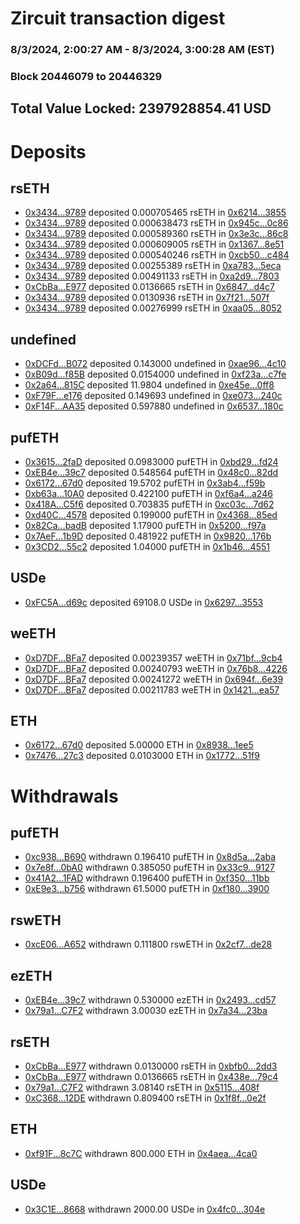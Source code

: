 # Zircuit transaction digest
### 8/3/2024, 2:00:27 AM - 8/3/2024, 3:00:28 AM (EST)
### Block 20446079 to 20446329

## Total Value Locked: 2397928854.41 USD

# Deposits
## rsETH
- [0x3434...9789](https://etherscan.io/address/0x34349c5569e7B846c3558961552D2202760A9789) deposited 0.000705465 rsETH in [0x6214...3855](https://etherscan.io/tx/0x34349c5569e7B846c3558961552D2202760A9789)
- [0x3434...9789](https://etherscan.io/address/0x34349c5569e7B846c3558961552D2202760A9789) deposited 0.000638473 rsETH in [0x945c...0c86](https://etherscan.io/tx/0x34349c5569e7B846c3558961552D2202760A9789)
- [0x3434...9789](https://etherscan.io/address/0x34349c5569e7B846c3558961552D2202760A9789) deposited 0.000589360 rsETH in [0x3e3c...86c8](https://etherscan.io/tx/0x34349c5569e7B846c3558961552D2202760A9789)
- [0x3434...9789](https://etherscan.io/address/0x34349c5569e7B846c3558961552D2202760A9789) deposited 0.000609005 rsETH in [0x1367...8e51](https://etherscan.io/tx/0x34349c5569e7B846c3558961552D2202760A9789)
- [0x3434...9789](https://etherscan.io/address/0x34349c5569e7B846c3558961552D2202760A9789) deposited 0.000540246 rsETH in [0xcb50...c484](https://etherscan.io/tx/0x34349c5569e7B846c3558961552D2202760A9789)
- [0x3434...9789](https://etherscan.io/address/0x34349c5569e7B846c3558961552D2202760A9789) deposited 0.00255389 rsETH in [0xa783...5eca](https://etherscan.io/tx/0x34349c5569e7B846c3558961552D2202760A9789)
- [0x3434...9789](https://etherscan.io/address/0x34349c5569e7B846c3558961552D2202760A9789) deposited 0.00491133 rsETH in [0xa2d9...7803](https://etherscan.io/tx/0x34349c5569e7B846c3558961552D2202760A9789)
- [0xCbBa...E977](https://etherscan.io/address/0xCbBa50E693269F29B30807D1211426b66f7DE977) deposited 0.0136665 rsETH in [0x6847...d4c7](https://etherscan.io/tx/0xCbBa50E693269F29B30807D1211426b66f7DE977)
- [0x3434...9789](https://etherscan.io/address/0x34349c5569e7B846c3558961552D2202760A9789) deposited 0.0130936 rsETH in [0x7f21...507f](https://etherscan.io/tx/0x34349c5569e7B846c3558961552D2202760A9789)
- [0x3434...9789](https://etherscan.io/address/0x34349c5569e7B846c3558961552D2202760A9789) deposited 0.00276999 rsETH in [0xaa05...8052](https://etherscan.io/tx/0x34349c5569e7B846c3558961552D2202760A9789)
## undefined
- [0xDCFd...B072](https://etherscan.io/address/0xDCFdfc764747562843DAFE1eD5994483CBc1B072) deposited 0.143000 undefined in [0xae96...4c10](https://etherscan.io/tx/0xDCFdfc764747562843DAFE1eD5994483CBc1B072)
- [0xB09d...f85B](https://etherscan.io/address/0xB09dfB0ADAB2E3b55b6b103d1C6Ef96aF5aff85B) deposited 0.0154000 undefined in [0xf23a...c7fe](https://etherscan.io/tx/0xB09dfB0ADAB2E3b55b6b103d1C6Ef96aF5aff85B)
- [0x2a64...815C](https://etherscan.io/address/0x2a64efF11BAAd80130c0716893D295fB55cB815C) deposited 11.9804 undefined in [0xe45e...0ff8](https://etherscan.io/tx/0x2a64efF11BAAd80130c0716893D295fB55cB815C)
- [0xF79F...e176](https://etherscan.io/address/0xF79FB3aBe705a88Ba9d544d3235B7d85695Ce176) deposited 0.149693 undefined in [0xe073...240c](https://etherscan.io/tx/0xF79FB3aBe705a88Ba9d544d3235B7d85695Ce176)
- [0xF14F...AA35](https://etherscan.io/address/0xF14F06bc7665c8DC9FadCa7f447670cee7aDAA35) deposited 0.597880 undefined in [0x6537...180c](https://etherscan.io/tx/0xF14F06bc7665c8DC9FadCa7f447670cee7aDAA35)
## pufETH
- [0x3615...2faD](https://etherscan.io/address/0x3615e640547e2BDEEBa960D68D7824d631182faD) deposited 0.0983000 pufETH in [0xbd29...fd24](https://etherscan.io/tx/0x3615e640547e2BDEEBa960D68D7824d631182faD)
- [0xEB4e...39c7](https://etherscan.io/address/0xEB4eeC4e1946F0Ef984B09c594aF08668b7239c7) deposited 0.548564 pufETH in [0x48c0...82dd](https://etherscan.io/tx/0xEB4eeC4e1946F0Ef984B09c594aF08668b7239c7)
- [0x6172...67d0](https://etherscan.io/address/0x6172EeA0b05cD39414968D204F4d6D44984b67d0) deposited 19.5702 pufETH in [0x3ab4...f59b](https://etherscan.io/tx/0x6172EeA0b05cD39414968D204F4d6D44984b67d0)
- [0xb63a...10A0](https://etherscan.io/address/0xb63a662D592a24B53D4dC17254134358799110A0) deposited 0.422100 pufETH in [0xf6a4...a246](https://etherscan.io/tx/0xb63a662D592a24B53D4dC17254134358799110A0)
- [0x418A...C5f6](https://etherscan.io/address/0x418A983FDff31d5b4A2196D14604a01EB52dC5f6) deposited 0.703835 pufETH in [0xc03c...7d62](https://etherscan.io/tx/0x418A983FDff31d5b4A2196D14604a01EB52dC5f6)
- [0xd40C...4578](https://etherscan.io/address/0xd40Cd4D9f9BcF3fE57E37bC88EbFDB6ad2244578) deposited 0.199000 pufETH in [0x4368...85ed](https://etherscan.io/tx/0xd40Cd4D9f9BcF3fE57E37bC88EbFDB6ad2244578)
- [0x82Ca...badB](https://etherscan.io/address/0x82CaC899166a6dA3D7003BF4831F44707E82badB) deposited 1.17900 pufETH in [0x5200...f97a](https://etherscan.io/tx/0x82CaC899166a6dA3D7003BF4831F44707E82badB)
- [0x7AeF...1b9D](https://etherscan.io/address/0x7AeF12Cfe095b5DEc35b63f92A7360f24DFB1b9D) deposited 0.481922 pufETH in [0x9820...176b](https://etherscan.io/tx/0x7AeF12Cfe095b5DEc35b63f92A7360f24DFB1b9D)
- [0x3CD2...55c2](https://etherscan.io/address/0x3CD226D617F5dFDB0769dcC4F48C5a081BaB55c2) deposited 1.04000 pufETH in [0x1b46...4551](https://etherscan.io/tx/0x3CD226D617F5dFDB0769dcC4F48C5a081BaB55c2)
## USDe
- [0xFC5A...d69c](https://etherscan.io/address/0xFC5Ad91f9226Ae735D001421d24bD3AFD6Fbd69c) deposited 69108.0 USDe in [0x6297...3553](https://etherscan.io/tx/0xFC5Ad91f9226Ae735D001421d24bD3AFD6Fbd69c)
## weETH
- [0xD7DF...BFa7](https://etherscan.io/address/0xD7DF7E085214743530afF339aFC420c7c720BFa7) deposited 0.00239357 weETH in [0x71bf...9cb4](https://etherscan.io/tx/0xD7DF7E085214743530afF339aFC420c7c720BFa7)
- [0xD7DF...BFa7](https://etherscan.io/address/0xD7DF7E085214743530afF339aFC420c7c720BFa7) deposited 0.00240793 weETH in [0x76b8...4226](https://etherscan.io/tx/0xD7DF7E085214743530afF339aFC420c7c720BFa7)
- [0xD7DF...BFa7](https://etherscan.io/address/0xD7DF7E085214743530afF339aFC420c7c720BFa7) deposited 0.00241272 weETH in [0x694f...6e39](https://etherscan.io/tx/0xD7DF7E085214743530afF339aFC420c7c720BFa7)
- [0xD7DF...BFa7](https://etherscan.io/address/0xD7DF7E085214743530afF339aFC420c7c720BFa7) deposited 0.00211783 weETH in [0x1421...ea57](https://etherscan.io/tx/0xD7DF7E085214743530afF339aFC420c7c720BFa7)
## ETH
- [0x6172...67d0](https://etherscan.io/address/0x6172EeA0b05cD39414968D204F4d6D44984b67d0) deposited 5.00000 ETH in [0x8938...1ee5](https://etherscan.io/tx/0x6172EeA0b05cD39414968D204F4d6D44984b67d0)
- [0x7476...27c3](https://etherscan.io/address/0x74763E418D69169ee9885659Fbf5b8e14Ea627c3) deposited 0.0103000 ETH in [0x1772...51f9](https://etherscan.io/tx/0x74763E418D69169ee9885659Fbf5b8e14Ea627c3)
# Withdrawals
## pufETH
- [0xc938...B690](https://etherscan.io/address/0xc9380B3d3119591DB20431628161A27E43dbB690) withdrawn 0.196410 pufETH in [0x8d5a...2aba](https://etherscan.io/tx/0xc9380B3d3119591DB20431628161A27E43dbB690)
- [0x7e8f...0bA0](https://etherscan.io/address/0x7e8f09e6f4faE1363b70cf03a32ED09d349c0bA0) withdrawn 0.385050 pufETH in [0x33c9...9127](https://etherscan.io/tx/0x7e8f09e6f4faE1363b70cf03a32ED09d349c0bA0)
- [0x41A2...1FAD](https://etherscan.io/address/0x41A201f757EaC490c288383aBd31f332CAd81FAD) withdrawn 0.196400 pufETH in [0xf350...11bb](https://etherscan.io/tx/0x41A201f757EaC490c288383aBd31f332CAd81FAD)
- [0xE9e3...b756](https://etherscan.io/address/0xE9e3DE15B4d5eFEe23044E811512E3589461b756) withdrawn 61.5000 pufETH in [0xf180...3900](https://etherscan.io/tx/0xE9e3DE15B4d5eFEe23044E811512E3589461b756)
## rswETH
- [0xcE06...A652](https://etherscan.io/address/0xcE061b92354492b8365549934814CDAa6045A652) withdrawn 0.111800 rswETH in [0x2cf7...de28](https://etherscan.io/tx/0xcE061b92354492b8365549934814CDAa6045A652)
## ezETH
- [0xEB4e...39c7](https://etherscan.io/address/0xEB4eeC4e1946F0Ef984B09c594aF08668b7239c7) withdrawn 0.530000 ezETH in [0x2493...cd57](https://etherscan.io/tx/0xEB4eeC4e1946F0Ef984B09c594aF08668b7239c7)
- [0x79a1...C7F2](https://etherscan.io/address/0x79a1eB79EDa7eB7ad1D5cA892a856d5b7CfeC7F2) withdrawn 3.00030 ezETH in [0x7a34...23ba](https://etherscan.io/tx/0x79a1eB79EDa7eB7ad1D5cA892a856d5b7CfeC7F2)
## rsETH
- [0xCbBa...E977](https://etherscan.io/address/0xCbBa50E693269F29B30807D1211426b66f7DE977) withdrawn 0.0130000 rsETH in [0xbfb0...2dd3](https://etherscan.io/tx/0xCbBa50E693269F29B30807D1211426b66f7DE977)
- [0xCbBa...E977](https://etherscan.io/address/0xCbBa50E693269F29B30807D1211426b66f7DE977) withdrawn 0.0136665 rsETH in [0x438e...79c4](https://etherscan.io/tx/0xCbBa50E693269F29B30807D1211426b66f7DE977)
- [0x79a1...C7F2](https://etherscan.io/address/0x79a1eB79EDa7eB7ad1D5cA892a856d5b7CfeC7F2) withdrawn 3.08140 rsETH in [0x5115...408f](https://etherscan.io/tx/0x79a1eB79EDa7eB7ad1D5cA892a856d5b7CfeC7F2)
- [0xC368...12DE](https://etherscan.io/address/0xC368F0f2466b1b31F60Ff696131B8d63ed4912DE) withdrawn 0.809400 rsETH in [0x1f8f...0e2f](https://etherscan.io/tx/0xC368F0f2466b1b31F60Ff696131B8d63ed4912DE)
## ETH
- [0xf91F...8c7C](https://etherscan.io/address/0xf91F9d61a42b248901e5053433090b8E1A728c7C) withdrawn 800.000 ETH in [0x4aea...4ca0](https://etherscan.io/tx/0xf91F9d61a42b248901e5053433090b8E1A728c7C)
## USDe
- [0x3C1E...8668](https://etherscan.io/address/0x3C1E485fE9988a1841aEb337E3031E94019C8668) withdrawn 2000.00 USDe in [0x4fc0...304e](https://etherscan.io/tx/0x3C1E485fE9988a1841aEb337E3031E94019C8668)
